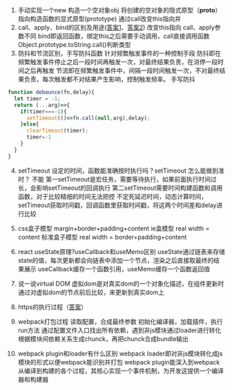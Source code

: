 1. 手动实现一个new
构造一个空对象obj
将创建的空对象的隐式原型（__proto__）指向构造函数的显式原型(prototype)
通过call改变this指向并
2. call、apply、bind的区别及用途([答案1](https://juejin.cn/post/6844903496253177863#heading-7)、[答案2](https://juejin.cn/post/6844903906279964686))
改变this指向
call、apply参数不同
bind即返回函数，绑定this之后需要手动调用，call直接调用函数
Object.prototype.toString.call()判断类型
3. 防抖和节流区别，手写防抖函数
针对频繁触发事件的一种控制手段
防抖即在频繁触发事件停止之后一段时间再触发一次，对最终结果负责，在消停一段时间之后再触发
节流即在频繁触发事件中，间隔一段时间触发一次，不对最终结果负责，每次触发都不对结果产生影响，控制触发频率。
手写防抖
```js
function debounce(fn,delay){
  let timer = -1;
  return (...arg)=>{
    if(timer===-1){
      setTimeout(()=>fn.call(null,arg),delay);
    }else{
      clearTimeout(timer);
      timer=-1      
    }
  }
}
```
4. setTimeout 设定的时间，函数能准确按时执行吗？setTimeout 怎么能做到准时？
不能
第一setTimeout是宏任务，需要等待执行，如果前面执行时间过长，会影响setTimeout的回调执行
第二setTimeout需要时间构建函数和调用函数，对于比较精细的时间无法把控
不定死延迟时间，动态计算时间，setTimeout获取时间戳，回调函数里获取时间戳，将这两个时间差和delay进行比较
5. css盒子模型
margin+border+padding+content
ie盒模型 real width = content
标准盒子模型 real width = border+padding+content

6. react useState原理?useCallback和useMemo区别
useState通过链表来存储state的值，每次更新都会向链表中添加一个节点，渲染之后直接取最终的结果展示
useCallback缓存一个函数引用，useMemo缓存一个函数返回值
7. 说一说virtual DOM
虚拟dom是对真实dom的一个对象化描述，在组件更新时通过对虚拟dom的节点前后比较，来更新到真实dom上
8. https的执行过程（[答案](https://github.com/airuikun/technology-blog/issues/2)）
9. webpack打包过程
读取配置，合成最终参数
初始化编译器，加载插件，执行run方法
通过配置文件入口找出所有依赖，遇到非js模块通过loader进行转化
根据模块间依赖关系生成chunck，再把chunck合成bundle输出
10. webpack plugin和loader有什么区别
webpack loader即对非js模块转化成js模块的形式以便webpack能识别并打包
webpack plugin能深入到webpack从编译到构建的各个过程，其核心实现一个事件机制，为开发这提供一个编译器和构建器
